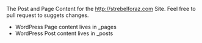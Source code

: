 The Post and Page Content for the http://strebelforaz.com Site.
Feel free to pull request to suggets changes.

* WordPress Page content lives in _pages
* WordPress Post content lives in _posts
